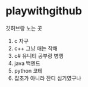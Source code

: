 # playwithgithub
깃허브랑 노는 곳


1. c 자구
2. c++ 그냥 애는 착해
3. c# 유니티 공부랑 병행
4. java 백엔드
5. python 코테
6. 잡초가 아니라 잔디 심기였구나

